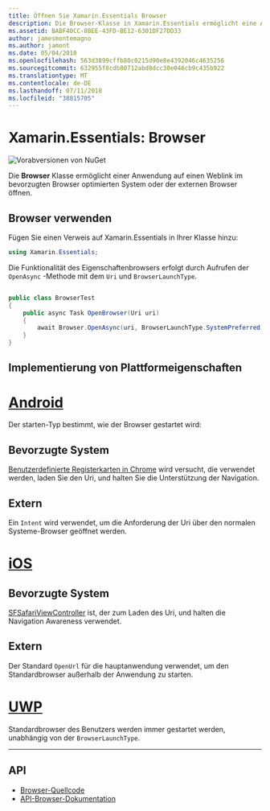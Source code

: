 ```yaml
---
title: Öffnen Sie Xamarin.Essentials Browser
description: Die Browser-Klasse in Xamarin.Essentials ermöglicht eine Anwendung auf einen Weblink im bevorzugten Browser optimierten System oder der externen Browser öffnen.
ms.assetid: BABF40CC-8BEE-43FD-BE12-6301DF27DD33
author: jamesmontemagno
ms.author: jamont
ms.date: 05/04/2018
ms.openlocfilehash: 563d3899cffb80c0215d90e8e4392046c4635256
ms.sourcegitcommit: 632955f8cdb80712abd8dcc30e046cb9c435b922
ms.translationtype: MT
ms.contentlocale: de-DE
ms.lasthandoff: 07/11/2018
ms.locfileid: "38815705"
---
```

# <a name="xamarinessentials-browser"></a>Xamarin.Essentials: Browser

![Vorabversionen von NuGet](~/media/shared/pre-release.png)

Die **Browser** Klasse ermöglicht einer Anwendung auf einen Weblink im bevorzugten Browser optimierten System oder der externen Browser öffnen.

## <a name="using-browser"></a>Browser verwenden

Fügen Sie einen Verweis auf Xamarin.Essentials in Ihrer Klasse hinzu:

```csharp
using Xamarin.Essentials;
```

Die Funktionalität des Eigenschaftenbrowsers erfolgt durch Aufrufen der `OpenAsync` -Methode mit dem `Uri` und `BrowserLaunchType`.

```csharp

public class BrowserTest
{
    public async Task OpenBrowser(Uri uri)
    {
        await Browser.OpenAsync(uri, BrowserLaunchType.SystemPreferred);
    }
}
```

## <a name="platform-implementation-specifics"></a>Implementierung von Plattformeigenschaften

# <a name="androidtabandroid"></a>[Android](#tab/android)

Der starten-Typ bestimmt, wie der Browser gestartet wird:

## <a name="system-preferred"></a>Bevorzugte System

[Benutzerdefinierte Registerkarten in Chrome](https://developer.chrome.com/multidevice/android/customtabs) wird versucht, die verwendet werden, laden Sie den Uri, und halten Sie die Unterstützung der Navigation.

## <a name="external"></a>Extern

Ein `Intent` wird verwendet, um die Anforderung der Uri über den normalen Systeme-Browser geöffnet werden.

# <a name="iostabios"></a>[iOS](#tab/ios)

## <a name="system-preferred"></a>Bevorzugte System

[SFSafariViewController](https://developer.xamarin.com/api/type/SafariServices.SFSafariViewController/) ist, der zum Laden des Uri, und halten die Navigation Awareness verwendet.

## <a name="external"></a>Extern

Der Standard `OpenUrl` für die hauptanwendung verwendet, um den Standardbrowser außerhalb der Anwendung zu starten.

# <a name="uwptabuwp"></a>[UWP](#tab/uwp)

Standardbrowser des Benutzers werden immer gestartet werden, unabhängig von der `BrowserLaunchType`.

--------------

## <a name="api"></a>API

- [Browser-Quellcode](https://github.com/xamarin/Essentials/tree/master/Xamarin.Essentials/Browser)
- [API-Browser-Dokumentation](xref:Xamarin.Essentials.Browser)
